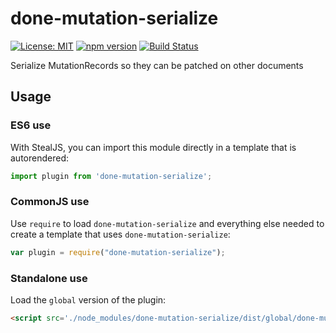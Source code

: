 # done-mutation-serialize

[![License: MIT](https://img.shields.io/badge/license-MIT-blue.svg)](https://github.com/donejs/done-mutation/blob/master/LICENSE)
[![npm version](https://badge.fury.io/js/done-mutation.svg)](https://www.npmjs.com/package/done-mutation)
[![Build Status](https://travis-ci.org/donejs/done-mutation.svg?branch=master)](https://travis-ci.org/donejs/done-mutation)

Serialize MutationRecords so they can be patched on other documents

## Usage

### ES6 use

With StealJS, you can import this module directly in a template that is autorendered:

```js
import plugin from 'done-mutation-serialize';
```

### CommonJS use

Use `require` to load `done-mutation-serialize` and everything else
needed to create a template that uses `done-mutation-serialize`:

```js
var plugin = require("done-mutation-serialize");
```

### Standalone use

Load the `global` version of the plugin:

```html
<script src='./node_modules/done-mutation-serialize/dist/global/done-mutation-serialize.js'></script>
```
